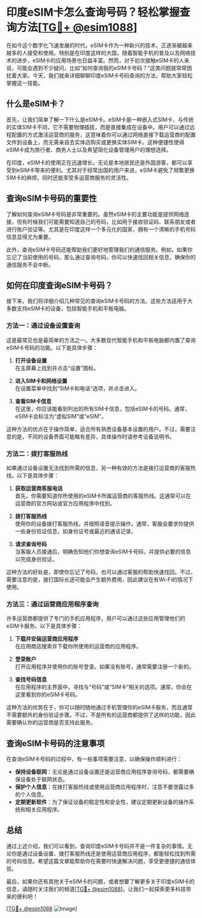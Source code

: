 # 印度eSIM卡怎么查询号码？轻松掌握查询方法[[TG💪+ @esim1088](https://t.me/s/esim1088)]

在如今这个数字化飞速发展的时代，eSIM卡作为一种新兴的技术，正逐渐被越来越多的人接受和使用。特别是在印度这样的大国，随着智能手机的普及以及网络技术的进步，eSIM卡的应用场景也日益丰富。然而，对于初次接触eSIM卡的人来说，可能会遇到不少疑问，比如“如何查询我的eSIM卡号码？”这类问题就常常困扰着大家。今天，我们就来详细聊聊印度eSIM卡号码查询的方法，帮助大家轻松掌握这一技能。

## 什么是eSIM卡？

首先，让我们简单了解一下什么是eSIM卡。eSIM卡是一种嵌入式SIM卡，与传统的实体SIM卡不同，它不需要物理插拔，而是直接集成在设备中。用户可以通过远程配置的方式激活运营商的服务，这意味着你可以通过网络直接下载运营商的配置文件到设备上，而无需亲自去实体店购买或更换实体SIM卡。这种便捷性使得eSIM卡成为旅行者、商务人士以及希望简化设备管理用户的理想选择。

在印度，eSIM卡的使用正在迅速增长。无论是本地居民还是外国游客，都可以享受到eSIM卡带来的便利。尤其对于经常出国的用户来说，eSIM卡避免了频繁更换SIM卡的麻烦，同时还能享受多运营商服务的灵活性。

## 查询eSIM卡号码的重要性

了解如何查询eSIM卡号码是非常重要的。虽然eSIM卡的主要功能是提供网络连接，但有时候我们可能需要知道自己的号码，比如用于接收验证码、联系朋友或者进行账户验证等。尤其是在印度这样一个多元化的国家，拥有一个清晰的手机号码信息显得尤为重要。

此外，查询eSIM卡号码还能帮助我们更好地管理我们的通信服务。例如，如果你忘记了当前使用的号码，那么通过查询号码，你可以快速找回相关信息，确保你的通信服务不会中断。

## 如何在印度查询eSIM卡号码？

接下来，我们将详细介绍几种常见的查询eSIM卡号码的方法。这些方法适用于大多数支持eSIM卡的设备，包括智能手机和平板电脑。

### 方法一：通过设备设置查询

这是最常见也是最简单的方法之一。大多数现代智能手机和平板电脑都内置了查询eSIM卡号码的功能。以下是具体步骤：

1. **打开设备设置**  
   在主屏幕上找到并点击“设置”图标。

2. **进入SIM卡和网络设置**  
   在设置菜单中找到“SIM卡和电话”选项，并点击进入。

3. **查看SIM卡信息**  
   在这里，你应该能看到列出的所有SIM卡信息，包括eSIM卡的号码。通常，eSIM卡会标注为“虚拟SIM”或“eSIM”。

这种方法的优点在于操作简单，适合所有熟悉设备基本设置的用户。不过，需要注意的是，不同的设备界面可能略有差异，具体操作时请参考设备说明书。

### 方法二：拨打客服热线

如果通过设备设置无法找到所需的信息，另一种有效的方法是拨打运营商的客服热线。以下是具体步骤：

1. **获取运营商客服电话**  
   首先，你需要知道你所使用的eSIM卡所属运营商的客服热线。这通常可以在运营商的官方网站或官方应用程序中找到。

2. **拨打客服热线**  
   使用你的设备拨打客服热线，并按照语音提示操作。通常，客服会要求你提供一些身份验证信息，如身份证号或最近的通话记录。

3. **请求查询号码**  
   当客服人员接通后，明确告知他们你想查询eSIM卡号码，并提供必要的信息以完成身份验证。

这种方法的好处是，即使你忘记了号码，也可以通过客服的帮助快速找回。不过，需要注意的是，拨打国际长途可能会产生额外费用，因此建议在有Wi-Fi的情况下使用。

### 方法三：通过运营商应用程序查询

许多运营商都提供了专门的手机应用程序，用户可以通过这些应用管理他们的eSIM卡服务。以下是具体步骤：

1. **下载并安装运营商应用程序**  
   在应用商店搜索并下载你所使用的运营商的应用程序。

2. **登录账户**  
   打开应用程序并使用你的账号登录。如果没有账号，通常需要注册一个新的。

3. **查找号码信息**  
   在应用程序的主界面中，寻找与“号码”或“SIM卡”相关的选项。通常，你会在这里看到你的eSIM卡号码。

这种方法的优势在于，你可以随时随地通过手机管理你的eSIM卡服务，而且通常不需要额外的身份验证步骤。不过，不是所有的运营商都提供了这样的功能，因此需要确认你的运营商是否支持此服务。

## 查询eSIM卡号码的注意事项

在查询eSIM卡号码的过程中，有一些事项需要注意，以确保操作顺利进行：

- **保持设备联网**：无论是通过设备设置还是运营商应用程序查询号码，都需要确保设备处于联网状态。
- **保护个人信息**：在拨打客服热线或使用运营商应用程序时，注意不要泄露过多的个人信息。
- **定期更新软件**：为了保证设备的稳定性和安全性，建议定期更新设备的操作系统和相关应用程序。

## 总结

通过上述介绍，我们可以看到，查询印度eSIM卡号码并不是一件复杂的事情。无论你是通过设备设置、拨打客服热线还是使用运营商应用程序，都能轻松找到所需的号码信息。希望这篇文章能帮助你在需要时快速解决问题，享受更便捷的通信体验。

最后，如果你还有其他关于eSIM卡的问题，或者想要了解更多关于印度eSIM卡的信息，请随时关注我们的频道[[TG💪+ @esim1088](https://t.me/s/esim1088)]。让我们一起探索更多科技带来的便利吧！

[[TG💪+ @esim1088](https://t.me/s/esim1088) ![Image](https://i.postimg.cc/4NQfJmqS/Snipaste-2025-05-13-00-14-12.png)]